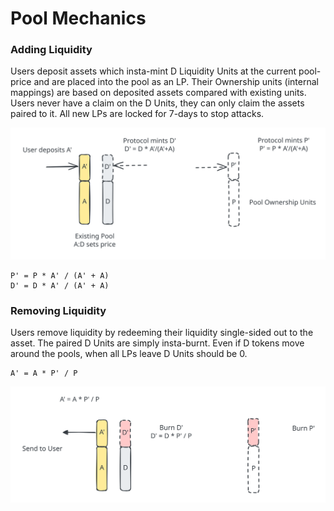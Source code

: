 # Pool Mechanics

### Adding Liquidity

Users deposit assets which insta-mint D Liquidity Units at the current pool-price and are placed into the pool as an LP. Their Ownership units (internal mappings) are based on deposited assets compared with existing units. Users never have a claim on the D Units, they can only claim the assets paired to it. All new LPs are locked for 7-days to stop attacks.&#x20;



<img src="../.gitbook/assets/file.excalidraw (3).svg" alt="" class="gitbook-drawing">

```
P' = P * A' / (A' + A)
D' = D * A' / (A' + A)
```

### Removing Liquidity

Users remove liquidity by redeeming their liquidity single-sided out to the asset. The paired D Units are simply insta-burnt. Even if D tokens move around the pools, when all LPs leave D Units should be 0.

```
A' = A * P' / P
```

<img src="../.gitbook/assets/file.excalidraw (10).svg" alt="" class="gitbook-drawing">
